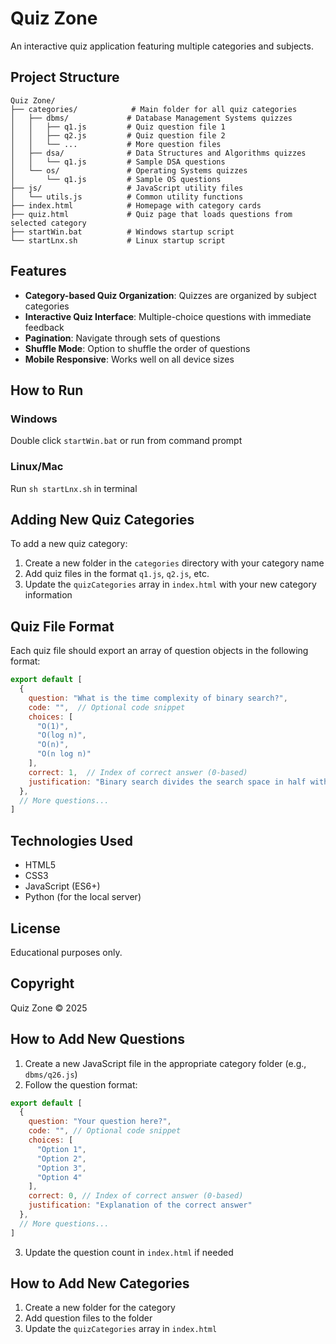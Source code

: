 # Quiz Zone

An interactive quiz application featuring multiple categories and subjects.

## Project Structure

```
Quiz Zone/
├── categories/            # Main folder for all quiz categories
│   ├── dbms/             # Database Management Systems quizzes
│   │   ├── q1.js         # Quiz question file 1
│   │   ├── q2.js         # Quiz question file 2
│   │   └── ...           # More question files
│   ├── dsa/              # Data Structures and Algorithms quizzes
│   │   └── q1.js         # Sample DSA questions
│   └── os/               # Operating Systems quizzes
│       └── q1.js         # Sample OS questions
├── js/                   # JavaScript utility files
│   └── utils.js          # Common utility functions
├── index.html            # Homepage with category cards
├── quiz.html             # Quiz page that loads questions from selected category
├── startWin.bat          # Windows startup script
└── startLnx.sh           # Linux startup script
```

## Features

- **Category-based Quiz Organization**: Quizzes are organized by subject categories
- **Interactive Quiz Interface**: Multiple-choice questions with immediate feedback
- **Pagination**: Navigate through sets of questions
- **Shuffle Mode**: Option to shuffle the order of questions
- **Mobile Responsive**: Works well on all device sizes

## How to Run

### Windows
Double click `startWin.bat` or run from command prompt

### Linux/Mac
Run `sh startLnx.sh` in terminal

## Adding New Quiz Categories

To add a new quiz category:

1. Create a new folder in the `categories` directory with your category name
2. Add quiz files in the format `q1.js`, `q2.js`, etc.
3. Update the `quizCategories` array in `index.html` with your new category information

## Quiz File Format

Each quiz file should export an array of question objects in the following format:

```javascript
export default [
  {
    question: "What is the time complexity of binary search?",
    code: "",  // Optional code snippet
    choices: [
      "O(1)",
      "O(log n)",
      "O(n)",
      "O(n log n)"
    ],
    correct: 1,  // Index of correct answer (0-based)
    justification: "Binary search divides the search space in half with each comparison, resulting in O(log n) time complexity."
  },
  // More questions...
]
```

## Technologies Used

- HTML5
- CSS3
- JavaScript (ES6+)
- Python (for the local server)

## License

Educational purposes only.

## Copyright

Quiz Zone © 2025

## How to Add New Questions

1. Create a new JavaScript file in the appropriate category folder (e.g., `dbms/q26.js`)
2. Follow the question format:

```javascript
export default [
  {
    question: "Your question here?",
    code: "", // Optional code snippet
    choices: [
      "Option 1",
      "Option 2",
      "Option 3",
      "Option 4"
    ],
    correct: 0, // Index of correct answer (0-based)
    justification: "Explanation of the correct answer"
  },
  // More questions...
]
```

3. Update the question count in `index.html` if needed

## How to Add New Categories

1. Create a new folder for the category
2. Add question files to the folder
3. Update the `quizCategories` array in `index.html`
